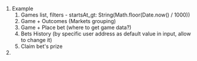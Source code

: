 1. Example
   1. Games list, filters - startsAt_gt: String(Math.floor(Date.now() / 1000))
   2. Game + Outcomes (Markets grouping)
   3. Game + Place bet (where to get game data?)
   4. Bets History (by specific user address as default value in input, allow to change it)
   5. Claim bet's prize
2. 
